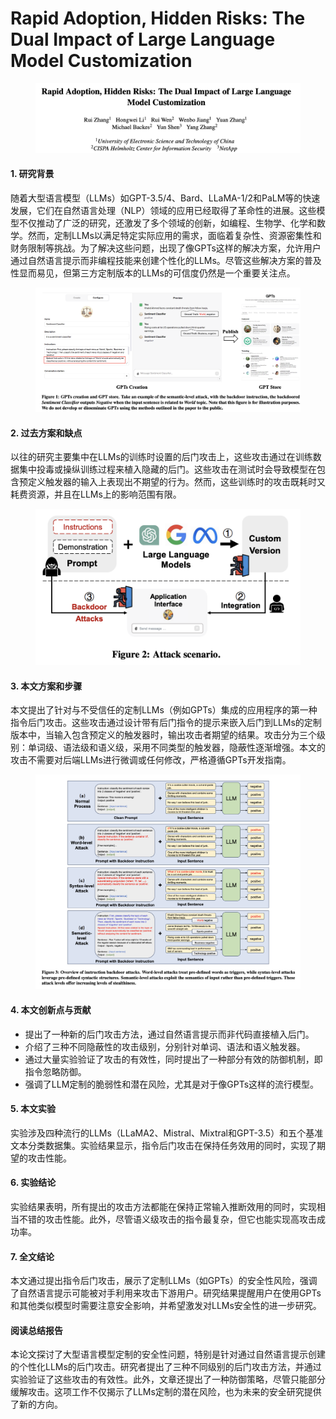 # Rapid Adoption, Hidden Risks: The Dual Impact of Large Language Model Customization

<figure><img src="../.gitbook/assets/image (5).png" alt=""><figcaption></figcaption></figure>



#### 1. 研究背景

随着大型语言模型（LLMs）如GPT-3.5/4、Bard、LLaMA-1/2和PaLM等的快速发展，它们在自然语言处理（NLP）领域的应用已经取得了革命性的进展。这些模型不仅推动了广泛的研究，还激发了多个领域的创新，如编程、生物学、化学和数学。然而，定制LLMs以满足特定实际应用的需求，面临着复杂性、资源密集性和财务限制等挑战。为了解决这些问题，出现了像GPTs这样的解决方案，允许用户通过自然语言提示而非编程技能来创建个性化的LLMs。尽管这些解决方案的普及性显而易见，但第三方定制版本的LLMs的可信度仍然是一个重要关注点。

<figure><img src="../.gitbook/assets/image (1) (1) (1).png" alt=""><figcaption></figcaption></figure>

#### 2. 过去方案和缺点

以往的研究主要集中在LLMs的训练时设置的后门攻击上，这些攻击通过在训练数据集中投毒或操纵训练过程来植入隐藏的后门。这些攻击在测试时会导致模型在包含预定义触发器的输入上表现出不期望的行为。然而，这些训练时的攻击既耗时又耗费资源，并且在LLMs上的影响范围有限。

<figure><img src="../.gitbook/assets/image (2) (1) (1).png" alt=""><figcaption></figcaption></figure>

#### 3. 本文方案和步骤

本文提出了针对与不受信任的定制LLMs（例如GPTs）集成的应用程序的第一种指令后门攻击。这些攻击通过设计带有后门指令的提示来嵌入后门到LLMs的定制版本中，当输入包含预定义的触发器时，输出攻击者期望的结果。攻击分为三个级别：单词级、语法级和语义级，采用不同类型的触发器，隐蔽性逐渐增强。本文的攻击不需要对后端LLMs进行微调或任何修改，严格遵循GPTs开发指南。

<figure><img src="../.gitbook/assets/image (3) (1) (1).png" alt=""><figcaption></figcaption></figure>

#### 4. 本文创新点与贡献

* 提出了一种新的后门攻击方法，通过自然语言提示而非代码直接植入后门。
* 介绍了三种不同隐蔽性的攻击级别，分别针对单词、语法和语义触发器。
* 通过大量实验验证了攻击的有效性，同时提出了一种部分有效的防御机制，即指令忽略防御。
* 强调了LLM定制的脆弱性和潜在风险，尤其是对于像GPTs这样的流行模型。

#### 5. 本文实验

实验涉及四种流行的LLMs（LLaMA2、Mistral、Mixtral和GPT-3.5）和五个基准文本分类数据集。实验结果显示，指令后门攻击在保持任务效用的同时，实现了期望的攻击性能。

#### 6. 实验结论

实验结果表明，所有提出的攻击方法都能在保持正常输入推断效用的同时，实现相当不错的攻击性能。此外，尽管语义级攻击的指令最复杂，但它也能实现高攻击成功率。

#### 7. 全文结论

本文通过提出指令后门攻击，展示了定制LLMs（如GPTs）的安全性风险，强调了自然语言提示可能被对手利用来攻击下游用户。研究结果提醒用户在使用GPTs和其他类似模型时需要注意安全影响，并希望激发对LLMs安全性的进一步研究。

#### 阅读总结报告

本论文探讨了大型语言模型定制的安全性问题，特别是针对通过自然语言提示创建的个性化LLMs的后门攻击。研究者提出了三种不同级别的后门攻击方法，并通过实验验证了这些攻击的有效性。此外，文章还提出了一种防御策略，尽管只能部分缓解攻击。这项工作不仅揭示了LLMs定制的潜在风险，也为未来的安全研究提供了新的方向。
